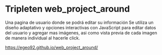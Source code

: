 # Tripleten web_project_around

Una pagina de usuario donde se podrá editar su información
Se utiliza un diseño adaptativo y opciones interactivas con JavaScript para editar datos del usuario y agregar mas imágenes, asi como vista previa de cada imagen de manera individual al hacerle click.

https://egeo92.github.io/web_project_around/

